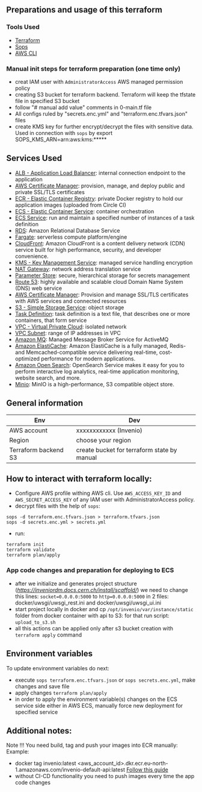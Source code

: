 ## Preparations and usage of this terraform

### Tools Used

* [Terraform](https://www.terraform.io/)
* [Sops](https://github.com/mozilla/sops)
* [AWS CLI](https://aws.amazon.com/cli/)

### Manual init steps for terraform preparation (one time only)
- creat IAM user with `AdministratorAccess` AWS managed permission policy
- creating S3 bucket for terraform backend. Terraform will keep the tfstate file in specified S3 bucket
- follow "# manual add value" comments in 0-main.tf file
- All configs ruled by "secrets.enc.yml" and "terraform.enc.tfvars.json" files
- create KMS key for further encrypt/decrypt the files with sensitive data. Used in connection with `sops` by export SOPS_KMS_ARN=arn:aws:kms:*****

## Services Used

* [ALB - Application Load Balancer](https://aws.amazon.com/elasticloadbalancing/application-load-balancer/): internal connection endpoint to the application
* [AWS Certificate Manager](https://aws.amazon.com/certificate-manager/): provision, manage, and deploy public and private SSL/TLS certificates
* [ECR - Elastic Container Registry](https://aws.amazon.com/ecr/): private Docker registry to hold our application images (uploaded from Circle CI)
* [ECS - Elastic Container Service](https://aws.amazon.com/ecs/): container orchestration
* [ECS Service](https://docs.aws.amazon.com/AmazonECS/latest/developerguide/ecs_services.html): run and maintain a specified number of instances of a task definition
* [RDS](https://aws.amazon.com/rds/): Amazon Relational Database Service
* [Fargate](https://aws.amazon.com/fargate/): serverless compute platform/engine
* [CloudFront](https://aws.amazon.com/cloudfront/): Amazon CloudFront is a content delivery network (CDN) service built for high performance, security, and developer convenience.
* [KMS - Key Management Service](https://aws.amazon.com/kms/): managed service handling encryption
* [NAT Gateway](https://docs.aws.amazon.com/vpc/latest/userguide/vpc-nat-gateway.html): network address translation service
* [Parameter Store](https://docs.aws.amazon.com/systems-manager/latest/userguide/systems-manager-parameter-store.html): secure, hierarchical storage for secrets management
* [Route 53](https://aws.amazon.com/route53/): highly available and scalable cloud Domain Name System (DNS) web service
* [AWS Certificate Manager](https://aws.amazon.com/certificate-manager/): Provision and manage SSL/TLS certificates with AWS services and connected resources
* [S3 - Simple Storage Service](https://aws.amazon.com/s3/): object storage
* [Task Definition](https://docs.aws.amazon.com/AmazonECS/latest/developerguide/task_definitions.html): task definition is a text file, that describes one or more containers, that form service
* [VPC - Virtual Private Cloud](https://aws.amazon.com/vpc/): isolated network
* [VPC Subnet](https://docs.aws.amazon.com/vpc/latest/userguide/configure-subnets.html): range of IP addresses in VPC
* [Amazon MQ](https://aws.amazon.com/de/amazon-mq/): Managed Message Broker Service for ActiveMQ
* [Amazon ElastiCache](https://aws.amazon.com/elasticache/?nc1=h_ls): Amazon ElastiCache is a fully managed, Redis- and Memcached-compatible service delivering real-time, cost-optimized performance for modern applications.
* [Amazon Open Search](https://aws.amazon.com/opensearch-service/): OpenSearch Service makes it easy for you to perform interactive log analytics, real-time application monitoring, website search, and more.
* [Minio](https://min.io/): MinIO is a high-performance, S3 compatible object store.

## General information
| Env                  | Dev                                                  |
|----------------------|------------------------------------------------------|
| AWS account          | xxxxxxxxxxxx (Invenio)                               |
| Region               | choose your region                                   |
| Terraform backend S3 | create bucket for terraform state by manual          |

## How to interact with terraform locally:
- Configure AWS profile withing AWS cli. Use `AWS_ACCESS_KEY_ID` and `AWS_SECRET_ACCESS_KEY` of any IAM user with AdministratorAccess policy.
- decrypt files with the help of `sops`:
```
sops -d terraform.enc.tfvars.json > terraform.tfvars.json
sops -d secrets.enc.yml > secrets.yml
```
- run:
```
terraform init
terraform validate
terraform plan/apply
```
### App code changes and preparation for deploying to ECS
- after we initialize and generates project structure (_https://inveniordm.docs.cern.ch/install/scaffold/_) we need to change this lines:
  `socket=0.0.0.0:5000` to `http=0.0.0.0:5000`
  in 2 files: docker/uwsgi/uwsgi_rest.ini and docker/uwsgi/uwsgi_ui.ini
- start project locally in docker and cp `/opt/invenio/var/instance/static` folder from docker container with api to S3:
  for that run script: `upload_to_s3.sh`
- all this actions can be applied only after s3 bucket creation with `terraform apply` command

## Environment variables
To update environment variables do next:
- execute `sops terraform.enc.tfvars.json` or `sops secrets.enc.yml`, make changes and save file
- apply changes `terraform plan/apply`
- in order to apply the environment variable(s) changes on the ECS service side either in AWS ECS, manually force new deployment for specified service

## Additional notes:
Note !!! You need build, tag and push your images into ECR manually:
Example:
- docker tag invenio:latest <aws_account_id>.dkr.ecr.eu-north-1.amazonaws.com/invenio-default-api:latest
[Follow this guide](https://docs.aws.amazon.com/AmazonECR/latest/userguide/docker-push-ecr-image.html)
- without CI-CD functionality you need to push images every time the app code changes

